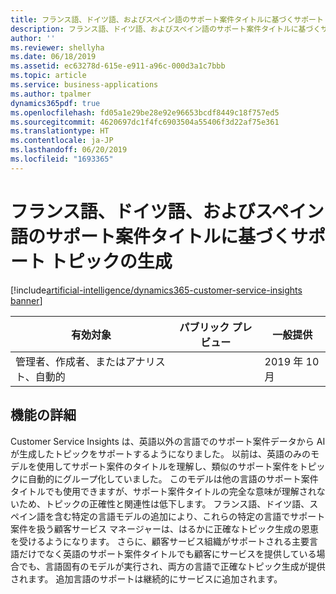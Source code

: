 ```yaml
---
title: フランス語、ドイツ語、およびスペイン語のサポート案件タイトルに基づくサポート トピックの生成
description: フランス語、ドイツ語、およびスペイン語のサポート案件タイトルに基づくサポート トピックの生成
author: ''
ms.reviewer: shellyha
ms.date: 06/18/2019
ms.assetid: ec63278d-615e-e911-a96c-000d3a1c7bbb
ms.topic: article
ms.service: business-applications
ms.author: tpalmer
dynamics365pdf: true
ms.openlocfilehash: fd05a1e29be28e92e96653bcdf8449c18f757ed5
ms.sourcegitcommit: 4620697dc1f4fc6903504a55406f3d22af75e361
ms.translationtype: HT
ms.contentlocale: ja-JP
ms.lasthandoff: 06/20/2019
ms.locfileid: "1693365"
---
```

# <a name="support-topic-generation-based-on-case-titles-in-french-german-and-spanish"></a>フランス語、ドイツ語、およびスペイン語のサポート案件タイトルに基づくサポート トピックの生成
[!include[artificial-intelligence/dynamics365-customer-service-insights banner](../includes/artificial-intelligence/dynamics365-customer-service-insights.md)]

| 有効対象    |  パブリック プレビュー | 一般提供 | 
| ---------- | ---------- |---------- |
|管理者、作成者、またはアナリスト、自動的|| 2019 年 10 月|






## <a name="feature-details"></a>機能の詳細
<!--feature detail start -->
Customer Service Insights は、英語以外の言語でのサポート案件データから AI が生成したトピックをサポートするようになりました。 以前は、英語のみのモデルを使用してサポート案件のタイトルを理解し、類似のサポート案件をトピックに自動的にグループ化していました。 このモデルは他の言語のサポート案件タイトルでも使用できますが、サポート案件タイトルの完全な意味が理解されないため、トピックの正確性と関連性は低下します。 フランス語、ドイツ語、スペイン語を含む特定の言語モデルの追加により、これらの特定の言語でサポート案件を扱う顧客サービス マネージャーは、はるかに正確なトピック生成の恩恵を受けるようになります。 さらに、顧客サービス組織がサポートされる主要言語だけでなく英語のサポート案件タイトルでも顧客にサービスを提供している場合でも、言語固有のモデルが実行され、両方の言語で正確なトピック生成が提供されます。 追加言語のサポートは継続的にサービスに追加されます。
<!--feature detail end -->










